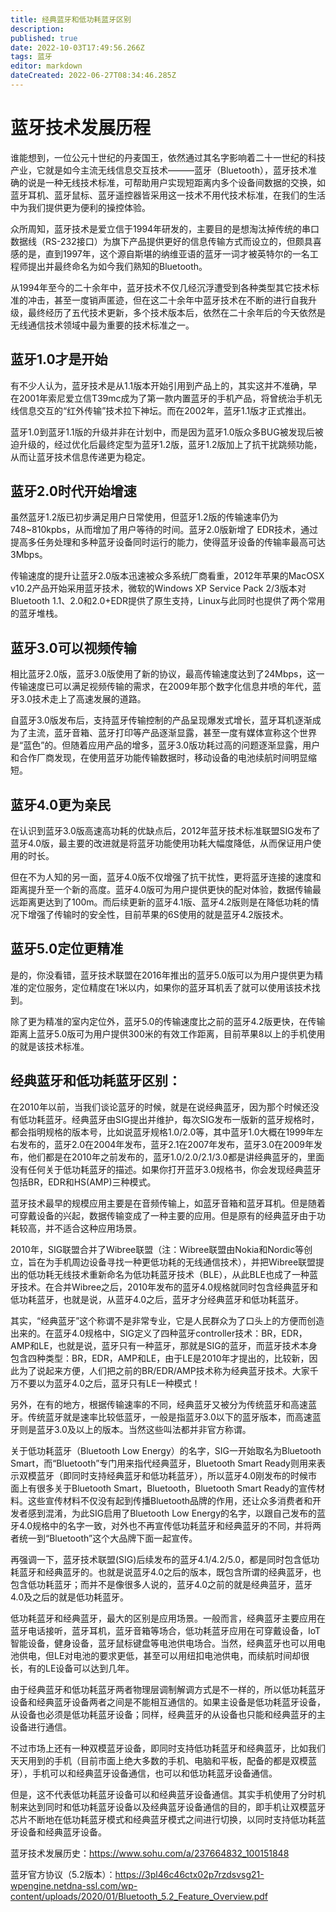```yaml
---
title: 经典蓝牙和低功耗蓝牙区别
description: 
published: true
date: 2022-10-03T17:49:56.266Z
tags: 蓝牙
editor: markdown
dateCreated: 2022-06-27T08:34:46.285Z
---
```


# 蓝牙技术发展历程

谁能想到，一位公元十世纪的丹麦国王，依然通过其名字影响着二十一世纪的科技产业，它就是如今主流无线信息交互技术———蓝牙（Bluetooth），蓝牙技术准确的说是一种无线技术标准，可帮助用户实现短距离内多个设备间数据的交换，如蓝牙耳机、蓝牙鼠标、蓝牙遥控器皆采用这一技术不用代技术标准，在我们的生活中为我们提供更为便利的操控体验。

众所周知，蓝牙技术是爱立信于1994年研发的，主要目的是想淘汰掉传统的串口数据线（RS-232接口）为旗下产品提供更好的信息传输方式而设立的，但颇具喜感的是，直到1997年，这个源自斯堪的纳维亚语的蓝牙一词才被英特尔的一名工程师提出并最终命名为如今我们熟知的Bluetooth。

从1994年至今的二十余年中，蓝牙技术不仅几经沉浮遭受到各种类型其它技术标准的冲击，甚至一度销声匿迹，但在这二十余年中蓝牙技术在不断的进行自我升级，最终经历了五代技术更新，多个技术版本后，依然在二十余年后的今天依然是无线通信技术领域中最为重要的技术标准之一。

## 蓝牙1.0才是开始

有不少人认为，蓝牙技术是从1.1版本开始引用到产品上的，其实这并不准确，早在2001年索尼爱立信T39mc成为了第一款内置蓝牙的手机产品，将曾统治手机无线信息交互的“红外传输”技术拉下神坛。而在2002年，蓝牙1.1版才正式推出。

蓝牙1.0到蓝牙1.1版的升级并非在计划中，而是因为蓝牙1.0版众多BUG被发现后被迫升级的，经过优化后最终定型为蓝牙1.2版，蓝牙1.2版加上了抗干扰跳频功能，从而让蓝牙技术信息传递更为稳定。

## 蓝牙2.0时代开始增速

虽然蓝牙1.2版已初步满足用户日常使用，但蓝牙1.2版的传输速率仍为748~810kpbs，从而增加了用户等待的时间。蓝牙2.0版新增了 EDR技术，通过提高多任务处理和多种蓝牙设备同时运行的能力，使得蓝牙设备的传输率最高可达3Mbps。

传输速度的提升让蓝牙2.0版本迅速被众多系统厂商看重，2012年苹果的MacOSX v10.2产品开始采用蓝牙技术，微软的Windows XP Service Pack 2/3版本对Bluetooth 1.1、2.0和2.0+EDR提供了原生支持，Linux与此同时也提供了两个常用的蓝牙堆栈。

## 蓝牙3.0可以视频传输

相比蓝牙2.0版，蓝牙3.0版使用了新的协议，最高传输速度达到了24Mbps，这一传输速度已可以满足视频传输的需求，在2009年那个数字化信息井喷的年代，蓝牙3.0技术走上了高速发展的道路。

自蓝牙3.0版发布后，支持蓝牙传输控制的产品呈现爆发式增长，蓝牙耳机逐渐成为了主流，蓝牙音箱、蓝牙打印等产品逐渐显露，甚至一度有媒体宣称这个世界是“蓝色”的。但随着应用产品的增多，蓝牙3.0版功耗过高的问题逐渐显露，用户和合作厂商发现，在使用蓝牙功能传输数据时，移动设备的电池续航时间明显缩短。

## 蓝牙4.0更为亲民

在认识到蓝牙3.0版高速高功耗的优缺点后，2012年蓝牙技术标准联盟SIG发布了蓝牙4.0版，最主要的改进就是将蓝牙功能使用功耗大幅度降低，从而保证用户使用的时长。

但在不为人知的另一面，蓝牙4.0版不仅增强了抗干扰性，更将蓝牙连接的速度和距离提升至一个新的高度。蓝牙4.0版可为用户提供更快的配对体验，数据传输最远距离更达到了100m。而后续更新的蓝牙4.1版、蓝牙4.2版则是在降低功耗的情况下增强了传输时的安全性，目前苹果的6S使用的就是蓝牙4.2版技术。

## 蓝牙5.0定位更精准

是的，你没看错，蓝牙技术联盟在2016年推出的蓝牙5.0版可以为用户提供更为精准的定位服务，定位精度在1米以内，如果你的蓝牙耳机丢了就可以使用该技术找到。

除了更为精准的室内定位外，蓝牙5.0的传输速度比之前的蓝牙4.2版更快，在传输距离上蓝牙5.0版可为用户提供300米的有效工作距离，目前苹果8以上的手机使用的就是该技术标准。




## 经典蓝牙和低功耗蓝牙区别：

在2010年以前，当我们谈论蓝牙的时候，就是在说经典蓝牙，因为那个时候还没有低功耗蓝牙。经典蓝牙由SIG提出并维护，每次SIG发布一版新的蓝牙规格时，都会指明规格的版本号，比如说蓝牙规格1.0/2.0等，其中蓝牙1.0大概在1999年左右发布的，蓝牙2.0在2004年发布，蓝牙2.1在2007年发布，蓝牙3.0在2009年发布，他们都是在2010年之前发布的，蓝牙1.0/2.0/2.1/3.0都是讲经典蓝牙的，里面没有任何关于低功耗蓝牙的描述。如果你打开蓝牙3.0规格书，你会发现经典蓝牙包括BR，EDR和HS(AMP)三种模式。

蓝牙技术最早的规模应用主要是在音频传输上，如蓝牙音箱和蓝牙耳机。但是随着可穿戴设备的兴起，数据传输变成了一种主要的应用。但是原有的经典蓝牙由于功耗较高，并不适合这种应用场景。

2010年，SIG联盟合并了Wibree联盟（注：Wibree联盟由Nokia和Nordic等创立，旨在为手机周边设备寻找一种更低功耗的无线通信技术），并把Wibree联盟提出的低功耗无线技术重新命名为低功耗蓝牙技术（BLE），从此BLE也成了一种蓝牙技术。在合并Wibree之后，2010年发布的蓝牙4.0规格就同时包含经典蓝牙和低功耗蓝牙，也就是说，从蓝牙4.0之后，蓝牙才分经典蓝牙和低功耗蓝牙。

其实，“经典蓝牙”这个称谓不是非常专业，它是人民群众为了口头上的方便而创造出来的。在蓝牙4.0规格中，SIG定义了四种蓝牙controller技术：BR，EDR，AMP和LE，也就是说，蓝牙只有一种蓝牙，那就是SIG的蓝牙，而蓝牙技术本身包含四种类型：BR，EDR，AMP和LE，由于LE是2010年才提出的，比较新，因此为了说起来方便，人们把之前的BR/EDR/AMP技术称为经典蓝牙技术。大家千万不要以为蓝牙4.0之后，蓝牙只有LE一种模式！

另外，在有的地方，根据传输速率的不同，经典蓝牙又被分为传统蓝牙和高速蓝牙。传统蓝牙就是速率比较低蓝牙，一般是指蓝牙3.0以下的蓝牙版本，而高速蓝牙则是蓝牙3.0及以上的版本。当然这些叫法都并非官方称谓。


关于低功耗蓝牙（Bluetooth Low Energy）的名字，SIG一开始取名为Bluetooth Smart，而“Bluetooth”专门用来指代经典蓝牙，Bluetooth Smart Ready则用来表示双模蓝牙（即同时支持经典蓝牙和低功耗蓝牙），所以蓝牙4.0刚发布的时候市面上有很多关于Bluetooth Smart，Bluetooth，Bluetooth Smart Ready的宣传材料。这些宣传材料不仅没有起到传播Bluetooth品牌的作用，还让众多消费者和开发者感到混淆，为此SIG启用了Bluetooth Low Energy的名字，以跟自己发布的蓝牙4.0规格中的名字一致，对外也不再宣传低功耗蓝牙和经典蓝牙的不同，并将两者统一到“Bluetooth”这个大品牌下面一起宣传。

再强调一下，蓝牙技术联盟(SIG)后续发布的蓝牙4.1/4.2/5.0，都是同时包含低功耗蓝牙和经典蓝牙的。也就是说蓝牙4.0之后的版本，既包含所谓的经典蓝牙，也包含低功耗蓝牙；而并不是像很多人说的，蓝牙4.0之前的就是经典蓝牙，蓝牙4.0及之后的就是低功耗蓝牙。

低功耗蓝牙和经典蓝牙，最大的区别是应用场景。一般而言，经典蓝牙主要应用在蓝牙电话接听，蓝牙耳机，蓝牙音箱等场合，低功耗蓝牙应用在可穿戴设备，IoT智能设备，健身设备，蓝牙鼠标键盘等电池供电场合。当然，经典蓝牙也可以用电池供电，但LE对电池的要求更低，甚至可以用纽扣电池供电，而续航时间却很长，有的LE设备可以达到几年。

由于经典蓝牙和低功耗蓝牙两者物理层调制解调方式是不一样的，所以低功耗蓝牙设备和经典蓝牙设备两者之间是不能相互通信的。如果主设备是低功耗蓝牙设备，从设备也必须是低功耗蓝牙设备；同样，经典蓝牙的从设备也只能和经典蓝牙的主设备进行通信。

不过市场上还有一种双模蓝牙设备，即同时支持低功耗蓝牙和经典蓝牙，比如我们天天用到的手机（目前市面上绝大多数的手机、电脑和平板，配备的都是双模蓝牙），手机可以和经典蓝牙设备通信，也可以和低功耗蓝牙设备通信。

但是，这不代表低功耗蓝牙设备可以和经典蓝牙设备通信。其实手机使用了分时机制来达到同时和低功耗蓝牙设备以及经典蓝牙设备通信的目的，即手机让双模蓝牙芯片不断地在低功耗蓝牙模式和经典蓝牙模式之间进行切换，以同时支持低功耗蓝牙设备和经典蓝牙设备。


蓝牙技术发展历史：https://www.sohu.com/a/237664832_100151848

蓝牙官方协议（5.2版本）：https://3pl46c46ctx02p7rzdsvsg21-wpengine.netdna-ssl.com/wp-content/uploads/2020/01/Bluetooth_5.2_Feature_Overview.pdf
